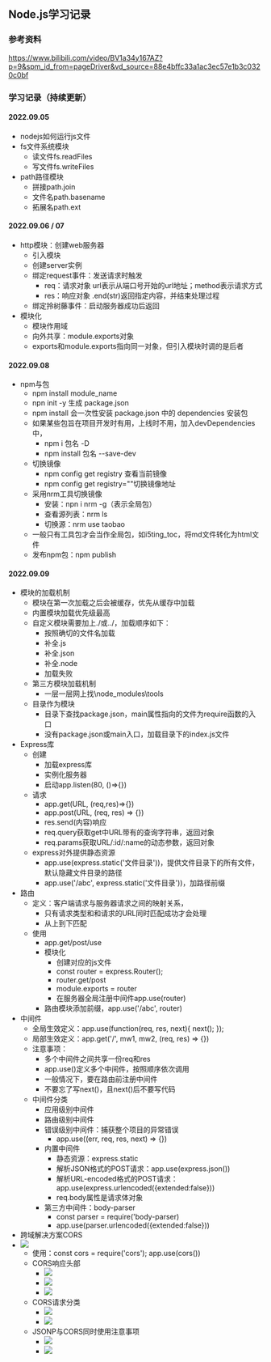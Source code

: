 ## Node.js学习记录

### 参考资料 
https://www.bilibili.com/video/BV1a34y167AZ?p=9&spm_id_from=pageDriver&vd_source=88e4bffc33a1ac3ec57e1b3c0320c0bf

### 学习记录（持续更新）

#### 2022.09.05
- nodejs如何运行js文件
- fs文件系统模块
  - 读文件fs.readFiles
  - 写文件fs.writeFiles
- path路径模块
  - 拼接path.join
  - 文件名path.basename
  - 拓展名path.ext

#### 2022.09.06 / 07
- http模块：创建web服务器
  - 引入模块
  - 创建server实例
  - 绑定request事件：发送请求时触发
    - req：请求对象 url表示从端口号开始的url地址；method表示请求方式
    - res：响应对象 .end(str)返回指定内容，并结束处理过程
  - 绑定拎树藤事件：启动服务器成功后返回
- 模块化
  - 模块作用域
  - 向外共享：module.exports对象
  - exports和module.exports指向同一对象，但引入模块时调的是后者

#### 2022.09.08
- npm与包
  - npm install module_name
  - npn init -y 生成 package.json
  - npm install 会一次性安装 package.json 中的 dependencies 安装包
  - 如果某些包旨在项目开发时有用，上线时不用，加入devDependencies中，
    - npm i 包名 -D
    - npm install 包名 --save-dev
  - 切换镜像
    - npm config get registry 查看当前镜像
    - npm config get registry=""切换镜像地址
  - 采用nrm工具切换镜像
    - 安装：npn i nrm -g（表示全局包）
    - 查看源列表：nrm ls
    - 切换源：nrm use taobao
  - 一般只有工具包才会当作全局包，如i5ting_toc，将md文件转化为html文件
  - 发布npm包：npm publish

#### 2022.09.09
- 模块的加载机制
  - 模块在第一次加载之后会被缓存，优先从缓存中加载
  - 内置模块加载优先级最高
  - 自定义模块需要加上./或../，加载顺序如下：
    - 按照确切的文件名加载
    - 补全.js
    - 补全.json
    - 补全.node
    - 加载失败
  - 第三方模块加载机制
    - 一层一层网上找\node_modules\tools
  - 目录作为模块
    - 目录下查找package.json，main属性指向的文件为require函数的入口
    - 没有package.json或main入口，加载目录下的index.js文件
- Express库
  - 创建
    - 加载express库
    - 实例化服务器
    - 启动app.listen(80, ()=>{})
  - 请求
    - app.get(URL, (req,res)=>{})
    - app.post(URL, (req, res) => {})
    - res.send(内容)响应
    - req.query获取get中URL带有的查询字符串，返回对象
    - req.params获取URL/:id/:name的动态参数，返回对象
  - express对外提供静态资源
    - app.use(express.static('文件目录'))，提供文件目录下的所有文件，默认隐藏文件目录的路径
    - app.use('/abc', express.static('文件目录'))，加路径前缀
- 路由
  - 定义：客户端请求与服务器请求之间的映射关系，
    - 只有请求类型和和请求的URL同时匹配成功才会处理
    - 从上到下匹配
  - 使用
    - app.get/post/use
    - 模块化
      - 创建对应的js文件
      - const router = express.Router();
      - router.get/post
      - module.exports = router
      - 在服务器全局注册中间件app.use(router)
    - 路由模块添加前缀，app.use('/abc', router)
- 中间件
  - 全局生效定义：app.use(function(req, res, next){ next(); });
  - 局部生效定义：app.get('/', mw1, mw2, (req, res) => {})
  - 注意事项：
    - 多个中间件之间共享一份req和res
    - app.use()定义多个中间件，按照顺序依次调用
    - 一般情况下，要在路由前注册中间件
    - 不要忘了写next()，且next()后不要写代码
  - 中间件分类
    - 应用级别中间件
    - 路由级别中间件
    - 错误级别中间件：捕获整个项目的异常错误
      - app.use((err, req, res, next) => {})
    - 内置中间件
      - 静态资源：express.static
      - 解析JSON格式的POST请求：app.use(express.json())
      - 解析URL-encoded格式的POST请求：app.use(express.urlencoded({extended:false}))
      - req.body属性是请求体对象
    - 第三方中间件：body-parser
      - const parser = require('body-parser)
      - app.use(parser.urlencoded({extended:false}))
- 跨域解决方案CORS
- ![](20220909/images/CORS图示.png)
  - 使用：const cors = require('cors'); app.use(cors())
  - CORS响应头部
    - ![](20220909/images/CORS响应头部-origin.png)
    - ![](20220909/images/CORS响应头部-Headers.png)
    - ![](20220909/images/CORS响应头部-Methods.png)
  - CORS请求分类
    - ![](20220909/images/CORS简单请求.png)
    - ![](20220909/images/CORS预检请求.png)
  - JSONP与CORS同时使用注意事项
    - ![](20220909/images/创建JSONP接口注意事项.png)
    - ![](20220909/images/实现JSONP接口的代码.png)